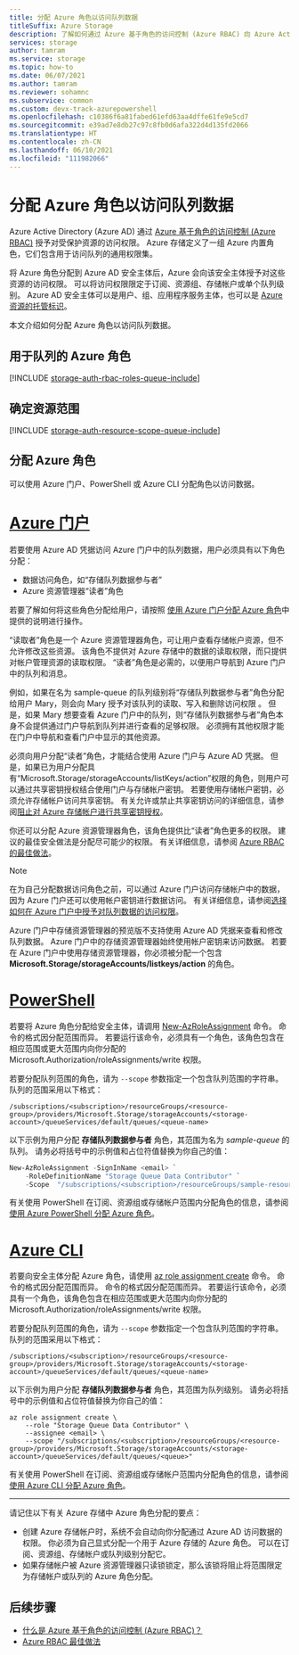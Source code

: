 ```yaml
---
title: 分配 Azure 角色以访问队列数据
titleSuffix: Azure Storage
description: 了解如何通过 Azure 基于角色的访问控制 (Azure RBAC) 向 Azure Active Directory 安全主体分配队列数据的权限。 Azure 存储支持通过 Azure AD 使用内置角色和 Azure 自定义角色进行身份验证和授权。
services: storage
author: tamram
ms.service: storage
ms.topic: how-to
ms.date: 06/07/2021
ms.author: tamram
ms.reviewer: sohamnc
ms.subservice: common
ms.custom: devx-track-azurepowershell
ms.openlocfilehash: c10386f6a81fabed61efd63aa4dffe61fe9e5cd7
ms.sourcegitcommit: e39ad7e8db27c97c8fb0d6afa322d4d135fd2066
ms.translationtype: HT
ms.contentlocale: zh-CN
ms.lasthandoff: 06/10/2021
ms.locfileid: "111982066"
---
```

# <a name="assign-an-azure-role-for-access-to-queue-data"></a>分配 Azure 角色以访问队列数据

Azure Active Directory (Azure AD) 通过 [Azure 基于角色的访问控制 (Azure RBAC)](../../role-based-access-control/overview.md) 授予对受保护资源的访问权限。 Azure 存储定义了一组 Azure 内置角色，它们包含用于访问队列的通用权限集。

将 Azure 角色分配到 Azure AD 安全主体后，Azure 会向该安全主体授予对这些资源的访问权限。 可以将访问权限限定于订阅、资源组、存储帐户或单个队列级别。 Azure AD 安全主体可以是用户、组、应用程序服务主体，也可以是 [Azure 资源的托管标识](../../active-directory/managed-identities-azure-resources/overview.md)。

本文介绍如何分配 Azure 角色以访问队列数据。

## <a name="azure-roles-for-queues"></a>用于队列的 Azure 角色

[!INCLUDE [storage-auth-rbac-roles-queue-include](../../../includes/storage-auth-rbac-roles-queue-include.md)]

## <a name="determine-resource-scope"></a>确定资源范围

[!INCLUDE [storage-auth-resource-scope-queue-include](../../../includes/storage-auth-resource-scope-queue-include.md)]

## <a name="assign-an-azure-role"></a>分配 Azure 角色

可以使用 Azure 门户、PowerShell 或 Azure CLI 分配角色以访问数据。

# <a name="azure-portal"></a>[Azure 门户](#tab/portal)

若要使用 Azure AD 凭据访问 Azure 门户中的队列数据，用户必须具有以下角色分配：

- 数据访问角色，如“存储队列数据参与者”
- Azure 资源管理器“读者”角色

若要了解如何将这些角色分配给用户，请按照 [使用 Azure 门户分配 Azure 角色](../../role-based-access-control/role-assignments-portal.md)中提供的说明进行操作。

“读取者”角色是一个 Azure 资源管理器角色，可让用户查看存储帐户资源，但不允许修改这些资源。  该角色不提供对 Azure 存储中的数据的读取权限，而只提供对帐户管理资源的读取权限。 “读者”角色是必需的，以便用户导航到 Azure 门户中的队列和消息。

例如，如果在名为 sample-queue 的队列级别将“存储队列数据参与者”角色分配给用户 Mary，则会向 Mary 授予对该队列的读取、写入和删除访问权限 。 但是，如果 Mary 想要查看 Azure 门户中的队列，则“存储队列数据参与者”角色本身不会提供通过门户导航到队列并进行查看的足够权限。 必须拥有其他权限才能在门户中导航和查看门户中显示的其他资源。

必须向用户分配“读者”角色，才能结合使用 Azure 门户与 Azure AD 凭据。 但是，如果已为用户分配具有“Microsoft.Storage/storageAccounts/listKeys/action”权限的角色，则用户可以通过共享密钥授权结合使用门户与存储帐户密钥。 若要使用存储帐户密钥，必须允许存储帐户访问共享密钥。 有关允许或禁止共享密钥访问的详细信息，请参阅[阻止对 Azure 存储帐户进行共享密钥授权](../common/shared-key-authorization-prevent.md)。

你还可以分配 Azure 资源管理器角色，该角色提供比“读者”角色更多的权限。 建议的最佳安全做法是分配尽可能少的权限。 有关详细信息，请参阅 [Azure RBAC 的最佳做法](../../role-based-access-control/best-practices.md)。

> [!NOTE]
> 在为自己分配数据访问角色之前，可以通过 Azure 门户访问存储帐户中的数据，因为 Azure 门户还可以使用帐户密钥进行数据访问。 有关详细信息，请参阅[选择如何在 Azure 门户中授予对队列数据的访问权限](../queues/authorize-data-operations-portal.md)。
>
> Azure 门户中存储资源管理器的预览版不支持使用 Azure AD 凭据来查看和修改队列数据。 Azure 门户中的存储资源管理器始终使用帐户密钥来访问数据。 若要在 Azure 门户中使用存储资源管理器，你必须被分配一个包含 **Microsoft.Storage/storageAccounts/listkeys/action** 的角色。

# <a name="powershell"></a>[PowerShell](#tab/powershell)

若要将 Azure 角色分配给安全主体，请调用 [New-AzRoleAssignment](/powershell/module/az.resources/new-azroleassignment) 命令。 命令的格式因分配范围而异。 若要运行该命令，必须具有一个角色，该角色包含在相应范围或更大范围内向你分配的 Microsoft.Authorization/roleAssignments/write 权限。

若要分配队列范围的角色，请为 `--scope` 参数指定一个包含队列范围的字符串。 队列的范围采用以下格式：

```
/subscriptions/<subscription>/resourceGroups/<resource-group>/providers/Microsoft.Storage/storageAccounts/<storage-account>/queueServices/default/queues/<queue-name>
```

以下示例为用户分配 **存储队列数据参与者** 角色，其范围为名为 *sample-queue* 的队列。 请务必将括号中的示例值和占位符值替换为你自己的值： 

```powershell
New-AzRoleAssignment -SignInName <email> `
    -RoleDefinitionName "Storage Queue Data Contributor" `
    -Scope  "/subscriptions/<subscription>/resourceGroups/sample-resource-group/providers/Microsoft.Storage/storageAccounts/<storage-account>/queueServices/default/queues/sample-queue"
```

有关使用 PowerShell 在订阅、资源组或存储帐户范围内分配角色的信息，请参阅[使用 Azure PowerShell 分配 Azure 角色](../../role-based-access-control/role-assignments-powershell.md)。

# <a name="azure-cli"></a>[Azure CLI](#tab/azure-cli)

若要向安全主体分配 Azure 角色，请使用 [az role assignment create](/cli/azure/role/assignment#az_role_assignment_create) 命令。 命令的格式因分配范围而异。 命令的格式因分配范围而异。 若要运行该命令，必须具有一个角色，该角色包含在相应范围或更大范围内向你分配的 Microsoft.Authorization/roleAssignments/write 权限。

若要分配队列范围的角色，请为 `--scope` 参数指定一个包含队列范围的字符串。 队列的范围采用以下格式：

```
/subscriptions/<subscription>/resourceGroups/<resource-group>/providers/Microsoft.Storage/storageAccounts/<storage-account>/queueServices/default/queues/<queue-name>
```

以下示例为用户分配 **存储队列数据参与者** 角色，其范围为队列级别。 请务必将括号中的示例值和占位符值替换为你自己的值：

```azurecli-interactive
az role assignment create \
    --role "Storage Queue Data Contributor" \
    --assignee <email> \
    --scope "/subscriptions/<subscription>/resourceGroups/<resource-group>/providers/Microsoft.Storage/storageAccounts/<storage-account>/queueServices/default/queues/<queue>"
```

有关使用 PowerShell 在订阅、资源组或存储帐户范围内分配角色的信息，请参阅[使用 Azure CLI 分配 Azure 角色](../../role-based-access-control/role-assignments-cli.md)。

---

请记住以下有关 Azure 存储中 Azure 角色分配的要点：

- 创建 Azure 存储帐户时，系统不会自动向你分配通过 Azure AD 访问数据的权限。 你必须为自己显式分配一个用于 Azure 存储的 Azure 角色。 可以在订阅、资源组、存储帐户或队列级别分配它。
- 如果存储帐户被 Azure 资源管理器只读锁锁定，那么该锁将阻止将范围限定为存储帐户或队列的 Azure 角色分配。

## <a name="next-steps"></a>后续步骤

- [什么是 Azure 基于角色的访问控制 (Azure RBAC)？](../../role-based-access-control/overview.md)
- [Azure RBAC 最佳做法](../../role-based-access-control/best-practices.md)
